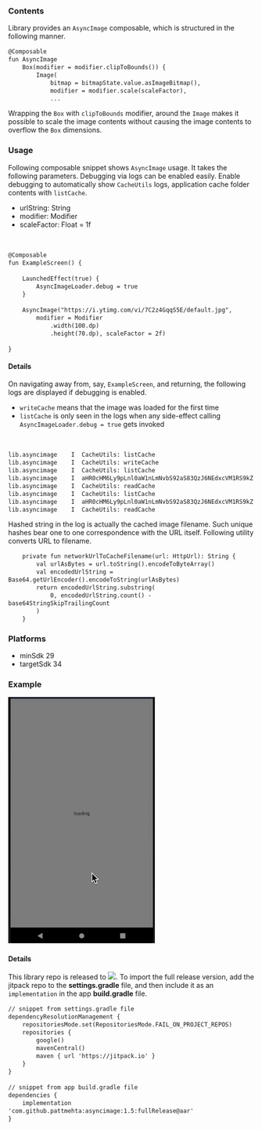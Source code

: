 ### Contents

Library provides an `AsyncImage` composable, which is structured in the following manner.

    @Composable
    fun AsyncImage
        Box(modifier = modifier.clipToBounds()) {
            Image(
                bitmap = bitmapState.value.asImageBitmap(),
                modifier = modifier.scale(scaleFactor),
                ...

Wrapping the `Box` with `clipToBounds` modifier, around the `Image` makes it possible to scale the image
contents without causing the image contents to overflow the `Box` dimensions.

### Usage

Following composable snippet shows `AsyncImage` usage. It takes the following parameters. Debugging via logs
can be enabled easily. Enable debugging to automatically show `CacheUtils` logs, application cache folder contents with `listCache`.

- urlString: String
- modifier: Modifier
- scaleFactor: Float = 1f

<br/>

    @Composable
    fun ExampleScreen() {
    
        LaunchedEffect(true) {
            AsyncImageLoader.debug = true
        }

        AsyncImage("https://i.ytimg.com/vi/7C2z4GqqS5E/default.jpg",
            modifier = Modifier
                .width(100.dp)
                .height(70.dp), scaleFactor = 2f)

    }

#### Details

On navigating away from, say, `ExampleScreen`, and returning, the following logs are displayed if debugging is enabled.
- `writeCache` means that the image was loaded for the first time
- `listCache` is only seen in the logs when any side-effect calling `AsyncImageLoader.debug = true` gets invoked

<br/>

    lib.asyncimage    I  CacheUtils: listCache
    lib.asyncimage    I  CacheUtils: writeCache
    lib.asyncimage    I  CacheUtils: listCache
    lib.asyncimage    I  aHR0cHM6Ly9pLnl0aW1nLmNvbS92aS83QzJ6NEdxcVM1RS9kZ
    lib.asyncimage    I  CacheUtils: readCache
    lib.asyncimage    I  CacheUtils: listCache
    lib.asyncimage    I  aHR0cHM6Ly9pLnl0aW1nLmNvbS92aS83QzJ6NEdxcVM1RS9kZ
    lib.asyncimage    I  CacheUtils: readCache

Hashed string in the log is actually the cached image filename. Such unique hashes bear one to one correspondence
with the URL itself. Following utility converts URL to filename.

        private fun networkUrlToCacheFilename(url: HttpUrl): String {
            val urlAsBytes = url.toString().encodeToByteArray()
            val encodedUrlString = Base64.getUrlEncoder().encodeToString(urlAsBytes)
            return encodedUrlString.substring(
                0, encodedUrlString.count() - base64StringSkipTrailingCount
            )
        }

### Platforms

- minSdk 29
- targetSdk 34

### Example

<img src="./readme_img/example.gif" width="300" alt="example" />

#### Details

This library repo is released to [![](https://jitpack.io/v/pattmehta/asyncimage.svg)](https://jitpack.io/#pattmehta/asyncimage).
To import the full release version, add the jitpack repo to the **settings.gradle** file, and then include it as an `implementation`
in the app **build.gradle** file.

    // snippet from settings.gradle file
    dependencyResolutionManagement {
        repositoriesMode.set(RepositoriesMode.FAIL_ON_PROJECT_REPOS)
        repositories {
            google()
            mavenCentral()
            maven { url 'https://jitpack.io' }
        }
    }

    // snippet from app build.gradle file
    dependencies {
        implementation 'com.github.pattmehta:asyncimage:1.5:fullRelease@aar'
    }